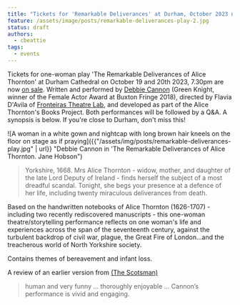 ```yaml
---
title: "Tickets for 'Remarkable Deliverances' at Durham, October 2023 now on sale"
feature: /assets/image/posts/remarkable-deliverances-play-2.jpg 
status: draft
authors:
  - cbeattie
tags:
  - events
---
```


Tickets for one-woman play 'The Remarkable Deliverances of Alice Thornton' at Durham Cathedral on October 19 and 20th 2023, 7.30pm are now [on sale](https://durhamcathedral.ticketsolve.com/ticketbooth/shows/1173644589). Written and performed by [Debbie Cannon](https://debbiecannon.org) (Green Knight, winner of the Female Actor Award at Buxton Fringe 2018), directed by Flavia D'Avila of [Fronteiras Theatre Lab](https://fronteirastheatrelab.com), and developed as part of the Alice Thornton's Books Project. Both performances will be followed by a Q&A. A synopsis is below. If you're close to Durham, don't miss this!

![A woman in a white gown and nightcap with long brown hair kneels on the floor on stage as if praying]({{"/assets/img/posts/remarkable-deliverances-play.jpg" | url}} "Debbie Cannon in 'The Remarkable Deliverances of Alice Thornton. Jane Hobson")

> Yorkshire, 1668. Mrs Alice Thornton - widow, mother, and daughter of the late Lord Deputy of Ireland - finds herself the subject of a most dreadful scandal. Tonight, she begs your presence at a defence of her life, including twenty miraculous deliverances from death. 

Based on the handwritten notebooks of Alice Thornton (1626-1707) - including two recently rediscovered manuscripts - this one-woman theatre/storytelling performance reflects on one woman's life and experiences across the span of the seventeenth century, against the turbulent backdrop of civil war, plague, the Great Fire of London...and the treacherous world of North Yorkshire society.

Contains themes of bereavement and infant loss.

A review of an earlier version from [(The Scotsman)](https://www.scotsman.com/arts-and-culture/theatre-and-stage/theatre-review-the-remarkable-deliverances-of-alice-thornton-scottish-storytelling-centre-edinburgh-1401897)

> human and very funny ... thoroughly enjoyable ... Cannon’s performance is vivid and engaging.



